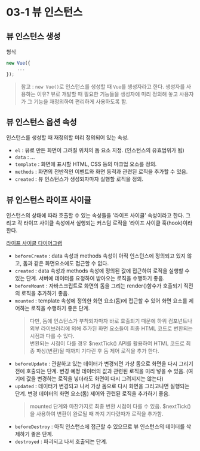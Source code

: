 # 03-1 뷰 인스턴스

## 뷰 인스턴스 생성
형식
```javascript
new Vue({
    ...
});
```

> 참고 :
> `new Vue()`로 인스턴스를 생성할 때 `Vue`를 생성자라고 한다.
> 생성자를 사용하는 이유? 뷰로 개발할 때 필요한 기능들을 생성자에 미리 정의해 놓고 사용자가 그 기능을 재정의하여 편리하게 사용하도록 함.

## 뷰 인스턴스 옵션 속성
인스턴스를 생성할 때 재정의할 미리 정의되어 있는 속성.

- `el` : 뷰로 만든 화면이 그려질 위치의 돔 요소 지정. (인스턴스의 유효범위가 됨)
- `data` : ...
- `template` : 화면에 표시할 HTML, CSS 등의 마크업 요소를 정의.
- `methods` : 화면의 전반적인 이벤트와 화면 동적과 관련된 로직을 추가할 수 있음.
- `created` : 뷰 인스턴스가 생성되자마자 실행할 로직을 정의.

## 뷰 인스턴스 라이프 사이클
인스턴스의 상태에 따라 호출할 수 있는 속성들을 '라이프 사이클' 속성이라고 한다. 그리고 각 라이프 사이클 속성에서 실행되는 커스텀 로직을 '라이프 사이클 훅(hook)이라 한다.

[라이프 사이클 다이어그램](https://joshua1988.github.io/vue-camp/vue/life-cycle.html)

- `beforeCreate` : data 속성과 methods 속성이 아직 인스턴스에 정의되고 있지 않고, 돔과 같은 화면요소에도 접근할 수 없다.
- `created` : data 속성과 methods 속성에 정의된 값에 접근하여 로직을 실행할 수 있는 단계. 서버에 데이터를 요청하여 받아오는 로직을 수행하기 좋음.
- `beforeMount` : 자바스크립트로 화면의 돔을 그리는 render()함수가 호출되기 직전의 로직을 추가하기 좋음.
- `mounted` : template 속성에 정의한 화면 요소(돔)에 접근할 수 있어 화면 요소를 제어하는 로직을 수행하기 좋은 단계.
  > 다만, 돔에 인스턴스가 부착되자마자 바로 호출되기 때문에 하위 컴포넌트나 외부 라이브러리에 의해 추가된 화면 요소들이 최종 HTML 코드로 변환되는 시점과 다를 수 있다.  
  > 변환되는 시점이 다를 경우 $nextTick() API를 활용하여 HTML 코드로 최종 파싱(변환)될 때까지 기다린 후 돔 제어 로직을 추가 한다.
- `beforeUpdate` : 관찰하고 있는 데이터가 변경되면 가상 돔으로 화면을 다시 그리기 전에 호출되는 단계. 변경 예정 데이터의 값과 관련된 로직을 미리 넣을 수 있음. (여기에 값을 변경하는 로직을 넣더라도 화면이 다시 그려지지는 않는다)
- `updated` : 데이터가 변경되고 나서 가상 돔으로 다시 화면을 그리고나면 실행되는 단계. 변경 데이터의 화면 요소(돔) 제어와 관련된 로직을 추가하기 좋음.
  > mounted 단계와 마찬가지로 최종 변환 시점이 다를 수 있음. $nextTick()을 사용하여 변환이 완료될 때 까지 기다렸따가 로직을 추가함.
- `beforeDestroy` : 아직 인스턴스에 접근할 수 있으므로 뷰 인스턴스의 데이터를 삭제하기 좋은 단계.
- `destroyed` : 파괴되고 나서 호출되는 단계.
